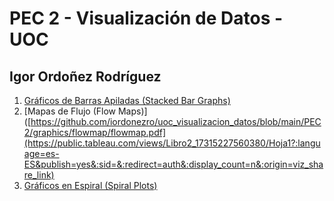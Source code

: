 # PEC 2 - Visualización de Datos - UOC
## Igor Ordoñez Rodríguez

1. [Gráficos de Barras Apiladas (Stacked Bar Graphs)](https://public.flourish.studio/visualisation/20224612/)
2. [Mapas de Flujo (Flow Maps)]([https://github.com/iordonezro/uoc_visualizacion_datos/blob/main/PEC2/graphics/flowmap/flowmap.pdf](https://public.tableau.com/views/Libro2_17315227560380/Hoja1?:language=es-ES&publish=yes&:sid=&:redirect=auth&:display_count=n&:origin=viz_share_link)
3. [Gráficos en Espiral (Spiral Plots)](https://github.com/iordonezro/uoc_visualizacion_datos/blob/main/PEC2/graphics/spiral/combined_spiral_chart.png)
